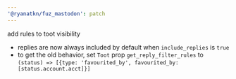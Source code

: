 ```yaml
---
'@ryanatkn/fuz_mastodon': patch
---
```


add rules to toot visibility

- replies are now always included by default when `include_replies` is `true`
- to get the old behavior, set `Toot` prop `get_reply_filter_rules`
  to `(status) => [{type: 'favourited_by', favourited_by: [status.account.acct]}]`
